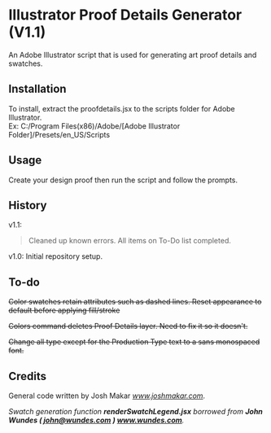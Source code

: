# Illustrator Proof Details Generator (V1.1)

An Adobe Illustrator script that is used for generating art proof details and swatches.

## Installation

To install, extract the proofdetails.jsx to the scripts folder for Adobe Illustrator.  
Ex: C:/Program Files(x86)/Adobe/[Adobe Illustrator Folder]/Presets/en_US/Scripts

## Usage

Create your design proof then run the script and follow the prompts.

## History

v1.1:
>Cleaned up known errors.
>All items on To-Do list completed.

v1.0: Initial repository setup.

## To-do

~~Color swatches retain attributes such as dashed lines. Reset appearance to default before applying fill/stroke~~

~~Colors command deletes Proof Details layer. Need to fix it so it doesn't.~~

~~Change all type except for the Production Type text to a sans monospaced font.~~

## Credits

General code written by Josh Makar *www.joshmakar.com*.

*Swatch generation function __renderSwatchLegend.jsx__ borrowed from __John Wundes ( john@wundes.com ) www.wundes.com__.*
